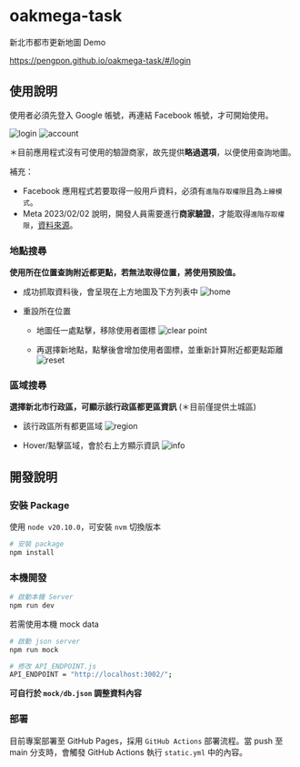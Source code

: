 # oakmega-task
新北市都市更新地圖 Demo

https://pengpon.github.io/oakmega-task/#/login

## 使用說明
使用者必須先登入 Google 帳號，再連結 Facebook 帳號，才可開始使用。

![login](./docs/image/login.png)
![account](./docs/image/account-connect.png)

＊目前應用程式沒有可使用的驗證商家，故先提供**略過選項**，以便使用查詢地圖。


補充：
- Facebook 應用程式若要取得一般用戶資料，必須有`進階存取權限`且為`上線模式`。
- Meta 2023/02/02 說明，開發人員需要進行**商家驗證**，才能取得`進階存取權限`，[資料來源](https://developers.facebook.com/blog/post/2023/02/01/developer-platform-requiring-business-verification-for-advanced-access/)。

### 地點搜尋
**使用所在位置查詢附近都更點，若無法取得位置，將使用預設值。**

- 成功抓取資料後，會呈現在上方地圖及下方列表中
  ![home](./docs/image/home.png)

- 重設所在位置
  - 地圖任一處點擊，移除使用者圖標
  ![clear point](./docs/image/location-clear-point.png)

  - 再選擇新地點，點擊後會增加使用者圖標，並重新計算附近都更點距離
  ![reset](./docs/image/location-set-point.png)

### 區域搜尋
**選擇新北市行政區，可顯示該行政區都更區資訊** (＊目前僅提供土城區)

- 該行政區所有都更區域
  ![region](./docs/image/district-show-region.png)

- Hover/點擊區域，會於右上方顯示資訊
  ![info](./docs/image/district-show-info.png)

## 開發說明

### 安裝 Package
使用 `node v20.10.0`，可安裝 `nvm` 切換版本

```sh
# 安裝 package
npm install
```

### 本機開發
```sh
# 啟動本機 Server
npm run dev
```

若需使用本機 mock data
```sh
# 啟動 json server
npm run mock

# 修改 API_ENDPOINT.js
API_ENDPOINT = "http://localhost:3002/";
```
**可自行於 `mock/db.json` 調整資料內容**

### 部署
目前專案部署至 GitHub Pages，採用 `GitHub Actions` 部署流程。當 push 至 main 分支時，會觸發 GitHub Actions 執行 `static.yml` 中的內容。

